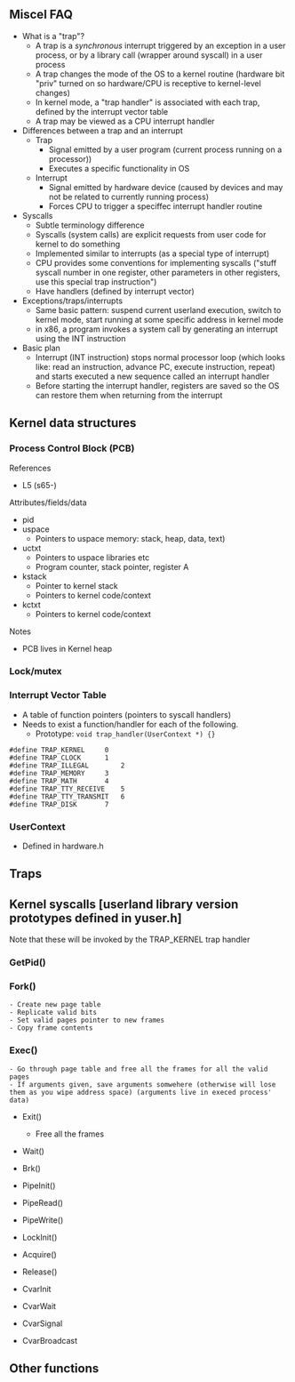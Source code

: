 ## Miscel FAQ
- What is a "trap"?
    - A trap is a _synchronous_ interrupt triggered by an exception in a user process, or by a library call (wrapper around syscall) in a user process
    - A trap changes the mode of the OS to a kernel routine (hardware bit "priv" turned on so hardware/CPU is receptive to kernel-level changes)
    - In kernel mode, a "trap handler" is associated with each trap, defined by the interrupt vector table
    - A trap may be viewed as a CPU interrupt handler
- Differences between a trap and an interrupt
    - Trap
        - Signal emitted by a user program (current process running on a processor))
        - Executes a specific functionality in OS
    - Interrupt 
        - Signal emitted by hardware device (caused by devices and may not be related to currently running process)
        - Forces CPU to trigger a speciffec interrupt handler routine
- Syscalls
    - Subtle terminology difference
    - Syscalls (system calls) are explicit requests from user code for kernel to do something
    - Implemented similar to interrupts (as a special type of interrupt)
    - CPU provides some conventions for implementing syscalls ("stuff syscall number in one register, other parameters in other registers, use this special trap instruction")
    - Have handlers (defined by interrupt vector)
- Exceptions/traps/interrupts
    - Same basic pattern: suspend current userland execution, switch to kernel mode, start running at some specific address in kernel mode
    - in x86, a program invokes a system call by generating an interrupt using the INT instruction
- Basic plan
    - Interrupt (INT instruction) stops normal processor loop (which looks like: read an instruction, advance PC, execute instruction, repeat) and starts executed a new sequence called an interrupt handler
    - Before starting the interrupt handler, registers are saved so the OS can restore them when returning from the interrupt




## Kernel data structures
### Process Control Block (PCB)
References
- L5 (s65-)

Attributes/fields/data
- pid
- uspace 
    - Pointers to uspace memory: stack, heap, data, text)
- uctxt
    - Pointers to uspace libraries etc
    - Program counter, stack pointer, register A
- kstack
    - Pointer to kernel stack
    - Pointers to kernel code/context
- kctxt
    - Pointers to kernel code/context

Notes
- PCB lives in Kernel heap

### Lock/mutex
### Interrupt Vector Table
- A table of function pointers (pointers to syscall handlers)
- Needs to exist a function/handler for each of the following. 
    - Prototype: ``` void trap_handler(UserContext *) {} ```
```
#define	TRAP_KERNEL		0
#define	TRAP_CLOCK		1
#define	TRAP_ILLEGAL		2
#define	TRAP_MEMORY		3
#define	TRAP_MATH		4
#define	TRAP_TTY_RECEIVE	5
#define	TRAP_TTY_TRANSMIT	6
#define	TRAP_DISK		7
```

### UserContext
- Defined in hardware.h







## Traps


## Kernel syscalls [userland library version prototypes defined in yuser.h]
Note that these will be invoked by the TRAP_KERNEL trap handler

### GetPid()


### Fork()
    - Create new page table
    - Replicate valid bits
    - Set valid pages pointer to new frames
    - Copy frame contents
### Exec()
    - Go through page table and free all the frames for all the valid pages
    - If arguments given, save arguments somwehere (otherwise will lose them as you wipe address space) (arguments live in execed process' data)
- Exit()
    - Free all the frames
- Wait()

- Brk()
- PipeInit()
- PipeRead()
- PipeWrite()
- LockInit()
- Acquire()
- Release()
- CvarInit
- CvarWait
- CvarSignal
- CvarBroadcast



## Other functions